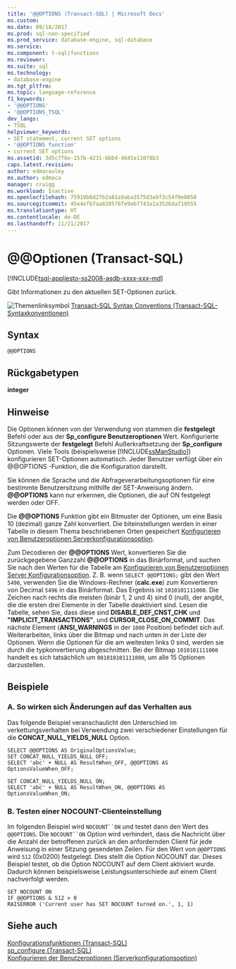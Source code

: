 ```yaml
---
title: '@@OPTIONS (Transact-SQL) | Microsoft Docs'
ms.custom: 
ms.date: 09/18/2017
ms.prod: sql-non-specified
ms.prod_service: database-engine, sql-database
ms.service: 
ms.component: t-sql|functions
ms.reviewer: 
ms.suite: sql
ms.technology:
- database-engine
ms.tgt_pltfrm: 
ms.topic: language-reference
f1_keywords:
- '@@OPTIONS'
- '@@OPTIONS_TSQL'
dev_langs:
- TSQL
helpviewer_keywords:
- SET statement, current SET options
- '@@OPTIONS function'
- current SET options
ms.assetid: 3d5c7f6e-157b-4231-bbb4-4645a11078b3
caps.latest.revision: 
author: edmacauley
ms.author: edmaca
manager: craigg
ms.workload: Inactive
ms.openlocfilehash: 75919b6d27b2a81a9aba3575d3a9f3c54f0e0850
ms.sourcegitcommit: 45e4efb7aa828578fe9eb7743a1a3526da719555
ms.translationtype: HT
ms.contentlocale: de-DE
ms.lasthandoff: 11/21/2017
---
```

# <a name="x40x40options-transact-sql"></a>&#x40;&#x40;Optionen (Transact-SQL)
[!INCLUDE[tsql-appliesto-ss2008-asdb-xxxx-xxx-md](../../includes/tsql-appliesto-ss2008-asdb-xxxx-xxx-md.md)]

  Gibt Informationen zu den aktuellen SET-Optionen zurück.  
  
 ![Themenlinksymbol](../../database-engine/configure-windows/media/topic-link.gif "Topic link icon") [Transact-SQL Syntax Conventions (Transact-SQL-Syntaxkonventionen)](../../t-sql/language-elements/transact-sql-syntax-conventions-transact-sql.md)  
  
## <a name="syntax"></a>Syntax  
  
```  
@@OPTIONS  
```  
  
## <a name="return-types"></a>Rückgabetypen  
 **integer**  
  
## <a name="remarks"></a>Hinweise  
 Die Optionen können von der Verwendung von stammen die **festgelegt** Befehl oder aus der **Sp_configure Benutzeroptionen** Wert. Konfigurierte Sitzungswerte der **festgelegt** Befehl Außerkraftsetzung der **Sp_configure** Optionen. Viele Tools (beispielsweise [!INCLUDE[ssManStudio](../../includes/ssmanstudio-md.md)]) konfigurieren SET-Optionen automatisch. Jeder Benutzer verfügt über ein @@OPTIONS -Funktion, die die Konfiguration darstellt.  
  
 Sie können die Sprache und die Abfrageverarbeitungsoptionen für eine bestimmte Benutzersitzung mithilfe der SET-Anweisung ändern. **@@OPTIONS**  kann nur erkennen, die Optionen, die auf ON festgelegt werden oder OFF.  
  
 Die **@@OPTIONS**  Funktion gibt ein Bitmuster der Optionen, um eine Basis 10 (dezimal) ganze Zahl konvertiert. Die biteinstellungen werden in einer Tabelle in diesem Thema beschriebenen Orten gespeichert [Konfigurieren von Benutzeroptionen Serverkonfigurationsoption](../../database-engine/configure-windows/configure-the-user-options-server-configuration-option.md).  
  
 Zum Decodieren der **@@OPTIONS**  Wert, konvertieren Sie die zurückgegebene Ganzzahl **@@OPTIONS**  in das Binärformat, und suchen Sie nach den Werten für die Tabelle am [Konfigurieren von Benutzeroptionen Server Konfigurationsoption](../../database-engine/configure-windows/configure-the-user-options-server-configuration-option.md). Z. B. wenn `SELECT @@OPTIONS;` gibt den Wert `5496`, verwenden Sie die Windows-Rechner (**calc.exe**) zum Konvertieren von Decimal `5496` in das Binärformat. Das Ergebnis ist `1010101111000`. Die Zeichen nach rechts die meisten (binär 1, 2 und 4) sind 0 (null), der angibt, die die ersten drei Elemente in der Tabelle deaktiviert sind. Lesen die Tabelle, sehen Sie, dass diese sind **DISABLE_DEF_CNST_CHK** und **"IMPLICIT_TRANSACTIONS"**, und **CURSOR_CLOSE_ON_COMMIT**. Das nächste Element (**ANSI_WARNINGS** in der `1000` Position) befindet sich auf. Weiterarbeiten, links über die Bitmap und nach unten in der Liste der Optionen. Wenn die Optionen für die am weitesten links 0 sind, werden sie durch die typkonvertierung abgeschnitten. Bei der Bitmap `1010101111000` handelt es sich tatsächlich um `001010101111000`, um alle 15 Optionen darzustellen.  
  
## <a name="examples"></a>Beispiele  
  
### <a name="a-demonstration-of-how-changes-affect-behavior"></a>A. So wirken sich Änderungen auf das Verhalten aus  
 Das folgende Beispiel veranschaulicht den Unterschied im verkettungsverhalten bei Verwendung zwei verschiedener Einstellungen für die **CONCAT_NULL_YIELDS_NULL** Option.  
  
```  
SELECT @@OPTIONS AS OriginalOptionsValue;  
SET CONCAT_NULL_YIELDS_NULL OFF;  
SELECT 'abc' + NULL AS ResultWhen_OFF, @@OPTIONS AS OptionsValueWhen_OFF;  
  
SET CONCAT_NULL_YIELDS_NULL ON;  
SELECT 'abc' + NULL AS ResultWhen_ON, @@OPTIONS AS OptionsValueWhen_ON;  
```  
  
### <a name="b-testing-a-client-nocount-setting"></a>B. Testen einer NOCOUNT-Clienteinstellung  
 Im folgenden Beispiel wird `NOCOUNT``ON` und testet dann den Wert des `@@OPTIONS`. Die `NOCOUNT``ON` Option wird verhindert, dass die Nachricht über die Anzahl der betroffenen zurück an den anfordernden Client für jede Anweisung in einer Sitzung gesendeten Zeilen. Für den Wert von `@@OPTIONS` wird `512` (0x0200) festgelegt. Dies stellt die Option NOCOUNT dar. Dieses Beispiel testet, ob die Option NOCOUNT auf dem Client aktiviert wurde. Dadurch können beispielsweise Leistungsunterschiede auf einem Client nachverfolgt werden.  
  
```  
SET NOCOUNT ON  
IF @@OPTIONS & 512 > 0   
RAISERROR ('Current user has SET NOCOUNT turned on.', 1, 1)  
```  
  
## <a name="see-also"></a>Siehe auch  
 [Konfigurationsfunktionen (Transact-SQL)](../../t-sql/functions/configuration-functions-transact-sql.md)   
 [sp_configure &#40;Transact-SQL&#41;](../../relational-databases/system-stored-procedures/sp-configure-transact-sql.md)   
 [Konfigurieren der Benutzeroptionen (Serverkonfigurationsoption)](../../database-engine/configure-windows/configure-the-user-options-server-configuration-option.md)  
  
  
